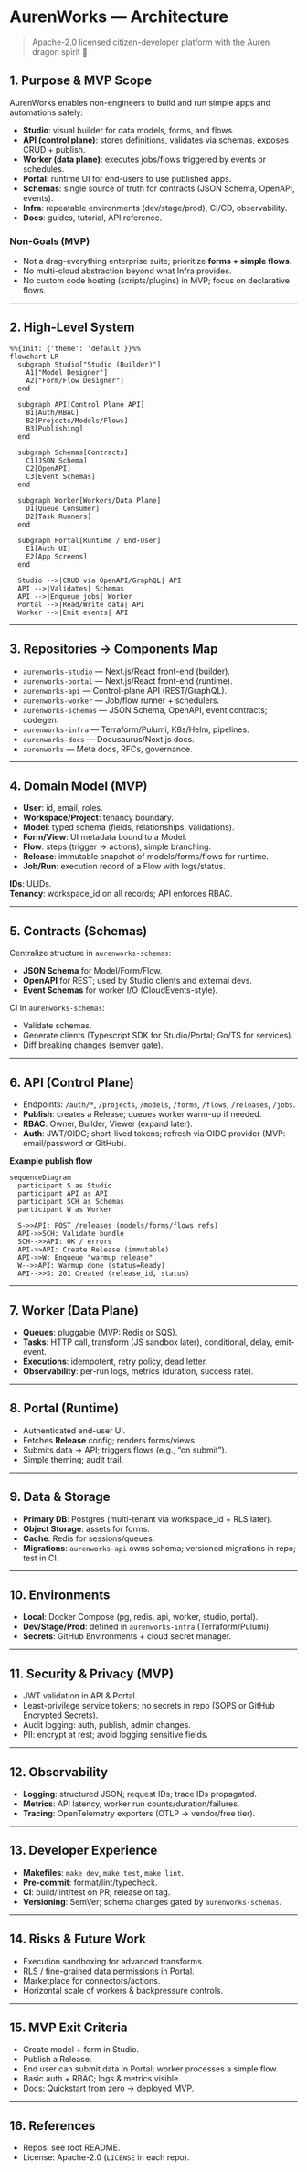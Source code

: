 # AurenWorks — Architecture

> Apache-2.0 licensed citizen-developer platform with the Auren dragon spirit 🐉

## 1. Purpose & MVP Scope
AurenWorks enables non-engineers to build and run simple apps and automations safely:
- **Studio**: visual builder for data models, forms, and flows.
- **API (control plane)**: stores definitions, validates via schemas, exposes CRUD + publish.
- **Worker (data plane)**: executes jobs/flows triggered by events or schedules.
- **Portal**: runtime UI for end-users to use published apps.
- **Schemas**: single source of truth for contracts (JSON Schema, OpenAPI, events).
- **Infra**: repeatable environments (dev/stage/prod), CI/CD, observability.
- **Docs**: guides, tutorial, API reference.

### Non-Goals (MVP)
- Not a drag-everything enterprise suite; prioritize **forms + simple flows**.
- No multi-cloud abstraction beyond what Infra provides.
- No custom code hosting (scripts/plugins) in MVP; focus on declarative flows.

---

## 2. High-Level System

```mermaid
%%{init: {'theme': 'default'}}%%
flowchart LR
  subgraph Studio["Studio (Builder)"]
    A1["Model Designer"]
    A2["Form/Flow Designer"]
  end

  subgraph API[Control Plane API]
    B1[Auth/RBAC]
    B2[Projects/Models/Flows]
    B3[Publishing]
  end

  subgraph Schemas[Contracts]
    C1[JSON Schema]
    C2[OpenAPI]
    C3[Event Schemas]
  end

  subgraph Worker[Workers/Data Plane]
    D1[Queue Consumer]
    D2[Task Runners]
  end

  subgraph Portal[Runtime / End-User]
    E1[Auth UI]
    E2[App Screens]
  end

  Studio -->|CRUD via OpenAPI/GraphQL| API
  API -->|Validates| Schemas
  API -->|Enqueue jobs| Worker
  Portal -->|Read/Write data| API
  Worker -->|Emit events| API
```
---

## 3. Repositories → Components Map
- `aurenworks-studio` — Next.js/React front-end (builder).
- `aurenworks-portal` — Next.js/React front-end (runtime).
- `aurenworks-api` — Control-plane API (REST/GraphQL).
- `aurenworks-worker` — Job/flow runner + schedulers.
- `aurenworks-schemas` — JSON Schema, OpenAPI, event contracts; codegen.
- `aurenworks-infra` — Terraform/Pulumi, K8s/Helm, pipelines.
- `aurenworks-docs` — Docusaurus/Next.js docs.
- `aurenworks` — Meta docs, RFCs, governance.

---

## 4. Domain Model (MVP)
- **User**: id, email, roles.
- **Workspace/Project**: tenancy boundary.
- **Model**: typed schema (fields, relationships, validations).
- **Form/View**: UI metadata bound to a Model.
- **Flow**: steps (trigger → actions), simple branching.
- **Release**: immutable snapshot of models/forms/flows for runtime.
- **Job/Run**: execution record of a Flow with logs/status.

**IDs**: ULIDs.  
**Tenancy**: workspace_id on all records; API enforces RBAC.

---

## 5. Contracts (Schemas)
Centralize structure in `aurenworks-schemas`:
- **JSON Schema** for Model/Form/Flow.
- **OpenAPI** for REST; used by Studio clients and external devs.
- **Event Schemas** for worker I/O (CloudEvents-style).

CI in `aurenworks-schemas`:
- Validate schemas.
- Generate clients (Typescript SDK for Studio/Portal; Go/TS for services).
- Diff breaking changes (semver gate).

---

## 6. API (Control Plane)
- Endpoints: `/auth/*`, `/projects`, `/models`, `/forms`, `/flows`, `/releases`, `/jobs`.
- **Publish**: creates a Release; queues worker warm-up if needed.
- **RBAC**: Owner, Builder, Viewer (expand later).
- **Auth**: JWT/OIDC; short-lived tokens; refresh via OIDC provider (MVP: email/password or GitHub).

**Example publish flow**
```mermaid
sequenceDiagram
  participant S as Studio
  participant API as API
  participant SCH as Schemas
  participant W as Worker

  S->>API: POST /releases (models/forms/flows refs)
  API->>SCH: Validate bundle
  SCH-->>API: OK / errors
  API->>API: Create Release (immutable)
  API->>W: Enqueue "warmup release"
  W-->>API: Warmup done (status=Ready)
  API-->>S: 201 Created (release_id, status)
```

---

## 7. Worker (Data Plane)
- **Queues**: pluggable (MVP: Redis or SQS).  
- **Tasks**: HTTP call, transform (JS sandbox later), conditional, delay, emit-event.  
- **Executions**: idempotent, retry policy, dead letter.  
- **Observability**: per-run logs, metrics (duration, success rate).

---

## 8. Portal (Runtime)
- Authenticated end-user UI.
- Fetches **Release** config; renders forms/views.
- Submits data → API; triggers flows (e.g., “on submit”).
- Simple theming; audit trail.

---

## 9. Data & Storage
- **Primary DB**: Postgres (multi-tenant via workspace_id + RLS later).
- **Object Storage**: assets for forms.
- **Cache**: Redis for sessions/queues.
- **Migrations**: `aurenworks-api` owns schema; versioned migrations in repo; test in CI.

---

## 10. Environments
- **Local**: Docker Compose (pg, redis, api, worker, studio, portal).
- **Dev/Stage/Prod**: defined in `aurenworks-infra` (Terraform/Pulumi).  
- **Secrets**: GitHub Environments + cloud secret manager.

---

## 11. Security & Privacy (MVP)
- JWT validation in API & Portal.
- Least-privilege service tokens; no secrets in repo (SOPS or GitHub Encrypted Secrets).
- Audit logging: auth, publish, admin changes.
- PII: encrypt at rest; avoid logging sensitive fields.

---

## 12. Observability
- **Logging**: structured JSON; request IDs; trace IDs propagated.
- **Metrics**: API latency, worker run counts/duration/failures.
- **Tracing**: OpenTelemetry exporters (OTLP → vendor/free tier).

---

## 13. Developer Experience
- **Makefiles**: `make dev`, `make test`, `make lint`.
- **Pre-commit**: format/lint/typecheck.
- **CI**: build/lint/test on PR; release on tag.
- **Versioning**: SemVer; schema changes gated by `aurenworks-schemas`.

---

## 14. Risks & Future Work
- Execution sandboxing for advanced transforms.
- RLS / fine-grained data permissions in Portal.
- Marketplace for connectors/actions.
- Horizontal scale of workers & backpressure controls.

---

## 15. MVP Exit Criteria
- Create model + form in Studio.
- Publish a Release.
- End user can submit data in Portal; worker processes a simple flow.
- Basic auth + RBAC; logs & metrics visible.
- Docs: Quickstart from zero → deployed MVP.

---

## 16. References
- Repos: see root README.
- License: Apache-2.0 (`LICENSE` in each repo).

